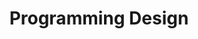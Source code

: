 ---
layout: default
title: Programming Design
nav_order: 3
has_children: true
permalink: /docs/programming-design
---